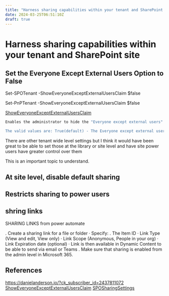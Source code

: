 ```yaml
---
title: "Harness sharing capabilities within your tenant and SharePoint site using PowerShell"
date: 2024-03-25T06:51:10Z
draft: true
---
```


# Harness sharing capabilities within your tenant and SharePoint site



## Set the Everyone Except External Users Option to False

Set-SPOTenant -ShowEveryoneExceptExternalUsersClaim $false

Set-PnPTenant -ShowEveryoneExceptExternalUsersClaim $false

[ShowEveryoneExceptExternalUsersClaim](https://pnp.github.io/powershell/cmdlets/Set-PnPTenant.html#-showeveryoneexceptexternalusersclaim)

```powerShell
Enables the administrator to hide the "Everyone except external users" claim in the People Picker. When users share an item with "Everyone except external users", it is accessible to all organization members in the tenant's Azure Active Directory, but not to any users who have previously accepted invitations.

The valid values are: True(default) - The Everyone except external users is displayed in People Picker. False - The Everyone except external users claim is not visible in People Picker.
```

There are other tenant wide level settings but I think it would have been great to be able to set those at the library or site level and have site power users have greater control over them 


This is an important topic to understand.

## At site level, disable default sharing 

## Restricts sharing to power users

## shring links
SHARING LINKS from power automate

. Create a sharing link for a file or folder
· Specify:
. The Item ID
· Link Type (View and edit, View only)
· Link Scope (Anonymous, People in
your org)
· Link Expiration date (optional)
· Link is then available in Dynamic
Content to be able to send via email or
Teams
. Make sure that sharing is enabled from
the admin level in Microsoft 365.

## References
https://danielanderson.io/?ck_subscriber_id=2437811072
[ShowEveryoneExceptExternalUsersClaim](https://pnp.github.io/powershell/cmdlets/Set-PnPTenant.html#-showeveryoneexceptexternalusersclaim)
[SPOSharingSettings](https://microsoft365dsc.com/resources/sharepoint/SPOSharingSettings/)
